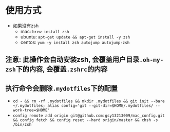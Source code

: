 # 使用方式
- 如果没有zsh
    - mac: `brew install zsh`
    - ubuntu: `apt-get update && apt-get install -y zsh`
    - centos: `yum -y install zsh autojump autojump-zsh`
## 注意: 此操作会自动安装zsh, 会覆盖用户目录`.oh-my-zsh`下的内容, 会覆盖`.zshrc`的内容
## 执行命令会删除`.mydotfiles`下的配置
- `cd ~ && rm -rf .mydotfiles && mkdir .mydotfiles && git init --bare ~/.mydotfiles; alias config='git --git-dir=$HOME/.mydotfiles/ --work-tree=$HOME'`
- `config remote add origin git@github.com:gsy13213009/mac_config.git && config fetch && config reset --hard origin/master && chsh -s /bin/zsh`
